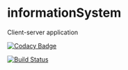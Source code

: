 # informationSystem
Client-server application

[![Codacy Badge](https://api.codacy.com/project/badge/Grade/6d7149f6723e4eec954aa76e8b845fac)](https://www.codacy.com/app/YaroslavLichnyi/informationSystem?utm_source=github.com&amp;utm_medium=referral&amp;utm_content=YaroslavLichnyi/informationSystem&amp;utm_campaign=Badge_Grade)

[![Build Status](https://semaphoreci.com/api/v1/yaroslavlichnyi/informationsystem-3/branches/master/badge.svg)](https://semaphoreci.com/yaroslavlichnyi/informationsystem-3)
